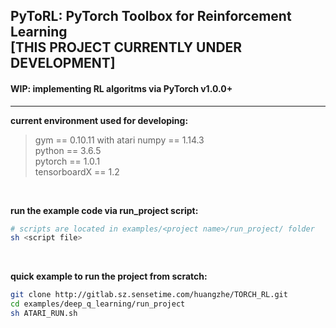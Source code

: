 ## PyToRL: PyTorch Toolbox for Reinforcement Learning<br/> [THIS PROJECT CURRENTLY UNDER DEVELOPMENT]
#### WIP: implementing RL algoritms via PyTorch v1.0.0+

***

**current environment used for developing:**
> gym == 0.10.11 with atari 
> numpy == 1.14.3  
> python == 3.6.5  
> pytorch == 1.0.1  
> tensorboardX == 1.2  

&nbsp;  

**run the example code via run_project script:**
```bash
# scripts are located in examples/<project name>/run_project/ folder
sh <script file> 
```

&nbsp;  

**quick example to run the project from scratch:**
```bash
git clone http://gitlab.sz.sensetime.com/huangzhe/TORCH_RL.git
cd examples/deep_q_learning/run_project
sh ATARI_RUN.sh
```